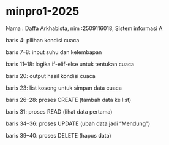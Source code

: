 # minpro1-2025
Nama : Daffa Arkhabista, nim :2509116018, Sistem informasi A

baris 4: pilihan kondisi cuaca

baris 7–8: input suhu dan kelembapan

baris 11–18: logika if-elif-else untuk tentukan cuaca

baris 20: output hasil kondisi cuaca

baris 23: list kosong untuk simpan data cuaca

baris 26–28: proses CREATE (tambah data ke list)

baris 31: proses READ (lihat data pertama)

baris 34–36: proses UPDATE (ubah data jadi “Mendung”)

baris 39–40: proses DELETE (hapus data)
